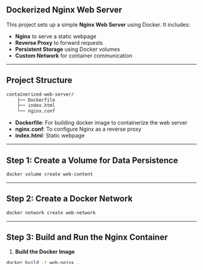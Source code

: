## Dockerized Nginx Web Server

This project sets up a simple **Nginx Web Server** using Docker. It includes:
- **Nginx** to serve a static webpage
- **Reverse Proxy** to forward requests
- **Persistent Storage** using Docker volumes
- **Custom Network** for container communication

---


## Project Structure
```bash
containerized-web-server/
    ├── Dockerfile
    ├── index.html
    └── nginx.conf
```

- **Dockerfile**: For building docker image to containerize the web server 
- **nginx.conf**: To configure Nginx as a reverse proxy
- **index.html**: Static webpage

---

## Step 1: Create a Volume for Data Persistence
```bash
docker volume create web-content
```

---

## Step 2: Create a Docker Network
```bash
docker network create web-network
```

---

## Step 3: Build and Run the Nginx Container
1. **Build the Docker Image**
```bash
docker build -t web-nginx .
```

2. **Run the Container**
```bash
docker run -d -p 8080:80 --name web-server --network web-network -v web-content:/usr/share/nginx/html web-nginx
```

---

## Step 4: Copy the HTML file into the volume
```bash
docker ps index.html web-server:/usr/share/nginx/html
```

---

## Step 5: Set Up a Reverse Proxy
1. Add this to your `nginx.conf`:
```nginx
events {}

http {
    server {
        listen 80;
        server_name localhost;

        location / {
            proxy_pass http://web-server:80;
        }
    }
}
```

2. Run the reverse proxy container:
```bash
docker run -d -p 8081:80 --name reverse-proxy --network web-network -v $(pwd)/nginx.conf:/etc/nginx/nginx.conf web-nginx
```

---

## Step 6: Test
- **Web Server:** `http://['localhost' or <VM_IP>]:8080`
- **Reverse Proxy:** `http://['localhost' or <VM_IP>]:8081`

---

## IMPORTANT NOTE :-
- Make sure your **port 80** is open and isn't being used by other services.
- You can check using:
    ```bash
    sudo lsof -i :80
    ```

---

## Additional Commands
- View Logs: `docker logs -f web-server`
- Restart Container: `docker restart web-server`
- Inspect Network: `docker network inspect web-network`
